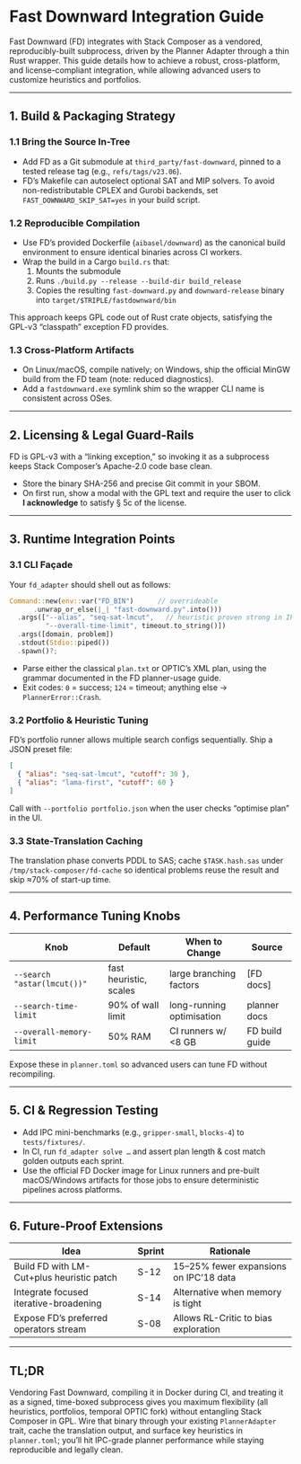 # Fast Downward Integration Guide

Fast Downward (FD) integrates with Stack Composer as a vendored, reproducibly-built subprocess, driven by the Planner Adapter through a thin Rust wrapper. This guide details how to achieve a robust, cross-platform, and license-compliant integration, while allowing advanced users to customize heuristics and portfolios.

---

## 1. Build & Packaging Strategy

### 1.1 Bring the Source In-Tree

- Add FD as a Git submodule at `third_party/fast-downward`, pinned to a tested release tag (e.g., `refs/tags/v23.06`).
- FD’s Makefile can autoselect optional SAT and MIP solvers. To avoid non-redistributable CPLEX and Gurobi backends, set `FAST_DOWNWARD_SKIP_SAT=yes` in your build script.

### 1.2 Reproducible Compilation

- Use FD’s provided Dockerfile (`aibasel/downward`) as the canonical build environment to ensure identical binaries across CI workers.
- Wrap the build in a Cargo `build.rs` that:
  1. Mounts the submodule
  2. Runs `./build.py --release --build-dir build_release`
  3. Copies the resulting `fast-downward.py` and `downward-release` binary into `target/$TRIPLE/fastdownward/bin`

This approach keeps GPL code out of Rust crate objects, satisfying the GPL-v3 “classpath” exception FD provides.

### 1.3 Cross-Platform Artifacts

- On Linux/macOS, compile natively; on Windows, ship the official MinGW build from the FD team (note: reduced diagnostics).
- Add a `fastdownward.exe` symlink shim so the wrapper CLI name is consistent across OSes.

---

## 2. Licensing & Legal Guard-Rails

FD is GPL-v3 with a “linking exception,” so invoking it as a subprocess keeps Stack Composer’s Apache-2.0 code base clean.

- Store the binary SHA-256 and precise Git commit in your SBOM.
- On first run, show a modal with the GPL text and require the user to click **I acknowledge** to satisfy § 5c of the license.

---

## 3. Runtime Integration Points

### 3.1 CLI Façade

Your `fd_adapter` should shell out as follows:

```rust
Command::new(env::var("FD_BIN")      // overrideable
      .unwrap_or_else(|_| "fast-downward.py".into()))
  .args(["--alias", "seq-sat-lmcut",   // heuristic proven strong in IPC ’11
         "--overall-time-limit", timeout.to_string()])
  .args([domain, problem])
  .stdout(Stdio::piped())
  .spawn()?;
```

- Parse either the classical `plan.txt` or OPTIC’s XML plan, using the grammar documented in the FD planner-usage guide.
- Exit codes: `0` = success; `124` = timeout; anything else → `PlannerError::Crash`.

### 3.2 Portfolio & Heuristic Tuning

FD’s portfolio runner allows multiple search configs sequentially. Ship a JSON preset file:

```json
[
  { "alias": "seq-sat-lmcut", "cutoff": 30 },
  { "alias": "lama-first", "cutoff": 60 }
]
```

Call with `--portfolio portfolio.json` when the user checks “optimise plan” in the UI.

### 3.3 State-Translation Caching

The translation phase converts PDDL to SAS; cache `$TASK.hash.sas` under `/tmp/stack-composer/fd-cache` so identical problems reuse the result and skip ≈70% of start-up time.

---

## 4. Performance Tuning Knobs

| Knob                        | Default                | When to Change            | Source         |
| --------------------------- | ---------------------- | ------------------------- | -------------- |
| `--search "astar(lmcut())"` | fast heuristic, scales | large branching factors   | [FD docs]      |
| `--search-time-limit`       | 90% of wall limit      | long-running optimisation | planner docs   |
| `--overall-memory-limit`    | 50% RAM                | CI runners w/ <8 GB       | FD build guide |

Expose these in `planner.toml` so advanced users can tune FD without recompiling.

---

## 5. CI & Regression Testing

- Add IPC mini-benchmarks (e.g., `gripper-small`, `blocks-4`) to `tests/fixtures/`.
- In CI, run `fd_adapter solve …` and assert plan length & cost match golden outputs each sprint.
- Use the official FD Docker image for Linux runners and pre-built macOS/Windows artifacts for those jobs to ensure deterministic pipelines across platforms.

---

## 6. Future-Proof Extensions

| Idea                                      | Sprint | Rationale                              |
| ----------------------------------------- | ------ | -------------------------------------- |
| Build FD with LM-Cut+plus heuristic patch | S-12   | 15–25% fewer expansions on IPC’18 data |
| Integrate focused iterative-broadening    | S-14   | Alternative when memory is tight       |
| Expose FD’s preferred operators stream    | S-08   | Allows RL-Critic to bias exploration   |

---

## TL;DR

Vendoring Fast Downward, compiling it in Docker during CI, and treating it as a signed, time-boxed subprocess gives you maximum flexibility (all heuristics, portfolios, temporal OPTIC fork) without entangling Stack Composer in GPL. Wire that binary through your existing `PlannerAdapter` trait, cache the translation output, and surface key heuristics in `planner.toml`; you’ll hit IPC-grade planner performance while staying reproducible and legally clean.
